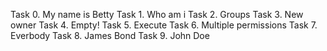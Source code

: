 Task 0. My name is Betty
Task 1. Who am i
Task 2. Groups
Task 3. New owner
Task 4. Empty!
Task 5. Execute
Task 6. Multiple permissions
Task 7. Everbody
Task 8. James Bond
Task 9. John Doe

